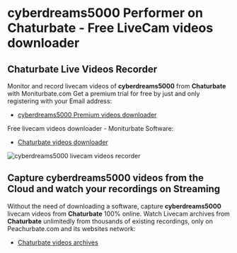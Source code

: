 # cyberdreams5000 Performer on Chaturbate - Free LiveCam videos downloader

## Chaturbate Live Videos Recorder

Monitor and record livecam videos of **cyberdreams5000** from **Chaturbate** with Moniturbate.com
Get a premium trial for free by just and only registering with your Email address:
* [cyberdreams5000 Premium videos downloader](https://moniturbate.com/request-demo-licence-key.html)

Free livecam videos downloader - Moniturbate Software:
* [Chaturbate videos downloader](https://moniturbate.com/moniturbate-download-software.html)

![cyberdreams5000 livecam videos recorder](https://peachurnet.com/templates/moniturbate-software.png)


## Capture cyberdreams5000 videos from the Cloud and watch your recordings on Streaming

Without the need of downloading a software, capture **cyberdreams5000** livecam videos from **Chaturbate** 100% online.
Watch Livecam archives from **Chaturbate** unlimitedly from thousands of existing recordings, only on Peachurbate.com and its websites network:
* [Chaturbate videos archives](https://peachurnet.com/)